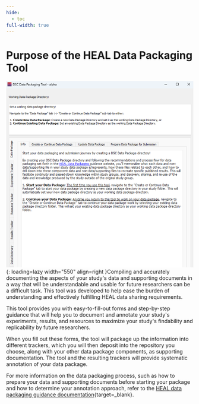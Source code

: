 ```yaml
---
hide:
  - toc
full-width: true
---
```


# Purpose of the HEAL Data Packaging Tool

![](../app-screenshots/windows-gui.PNG){: loading=lazy width="550" align=right }Compiling and accurately documenting the aspects of your study's data and supporting documents in a way that will be understandable and usable for future researchers can be a difficult task. This tool was developed to help ease the burden of understanding and effectively fulfilling HEAL data sharing requirements.

This tool provides you with easy-to-fill-out forms and step-by-step guidance that will help you to document and annotate your study's experiments, results, and resources to maximize your study's findability and replicability by future researchers.

When you fill out these forms, the tool will package up the information into different trackers, which you will then deposit into the repository you choose, along with your other data package components, as supporting documentation. The tool and the resulting trackers will provide systematic annotation of your data package.

For more information on the data packaging process, such as how to prepare your data and supporting documents before starting your package and how to determine your annotation approach, refer to the [HEAL data packaging guidance documentation](https://norc-heal.github.io/heal-data-pkg-guide/){target=_blank}.


